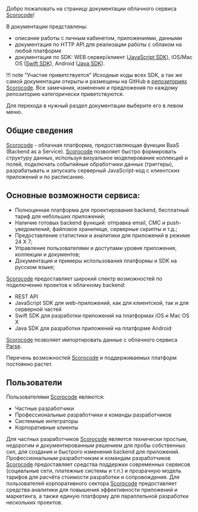 Добро пожаловать на страницу документации облачного сервиса [Scorocode](https://scorocode.ru/ "Scorocode | Облачная backend-платформа для любых приложений")!

В документации представлены:

* описание работы с личным кабинетом, приложениями, данными
* документация по HTTP API для реализации работы с облаком на любой платформе
* документация по SDK: WEB сервер/клиент ([JavaScript SDK](https://github.com/Scorocode/scorocode-SDK-JS "JavaScript SDK")), iOS/Mac OS ([Swift SDK](https://github.com/Scorocode/scorocode-SDK-swift "Scorocode SWIFT SDK")), Android ([Java SDK](https://github.com/Scorocode/scorocode-SDK-java "Scorocode Java SDK")).

!!! note "Участие приветствуется"
    Исходные коды всех SDK, а так же самой документации открыты и размещены на GitHub в [репозиториях Scorocode](https://github.com/Scorocode "Github Scorocode"). Все замечания, изменения и предложения по каждому репозиторию категорически приветствуются.

Для перехода в нужный раздел документации выберите его в левом меню.

## Общие сведения

[Scorocode](https://scorocode.ru/) - облачная платформа, предоставляющая функции BaaS (Backend as a Service). [Scorocode](https://scorocode.ru/) позволяет быстро формировать структуру данных, используя визуальное моделирование коллекций и полей, подключать событийные обработчики данных (триггеры), разрабатывать и запускать серверный JavaScript-код с клиентских приложений и по расписанию.

## Основные возможности сервиса:

* Полноценная платформа для проектирования backend, бесплатный тариф для небольших приложений;
* Наличие готовых backend функций: отправка email, СМС и push-уведомлений, файловое хранилище, серверные скрипты и т.д.;
* Предоставление статистики и аналитики для приложений в режиме 24 Х 7;
* Управление пользователями и доступами уровня приложения, коллекции и документов;
* Документация и примеры использования платформы и SDK на русском языке;

[Scorocode](https://scorocode.ru/) предоставляет широкий спектр возможностей по подключению проектов к облачному backend:

* REST API
* JavaScript SDK для web-приложений, как для клиентской, так и для серверной частей
* Swift SDK для разработки приложений на платформах iOS и Mac OS X
* Java SDK для разработки приложений на платформе Android

[Scorocode](https://scorocode.ru/) позволяет импортировать данные с облачного сервиса [Parse](parse.com).

Перечень возможностей [Scorocode](https://scorocode.ru/) и поддерживаемых платформ постоянно растет.

## Пользователи

Пользователями [Scorocode](https://scorocode.ru/) являются:

* Частные разработчики
* Профессиональные разработчики и команды разработчиков
* Системные интеграторы
* Корпоративные клиенты

Для частных разработчиков [Scorocode](https://scorocode.ru/) является технически простым, недорогим и документированным решением для пробы собственных сил, для создания и быстрого изменения backend для приложений. Профессиональным разработчикам и командам разработчиков [Scorocode](https://scorocode.ru/) предоставляет средства поддержки современных сервисов (социальные сети, платежные системы и т.п.) и прозрачную модель тарифов для расчёта стоимости разработки и сопровождения. Для пользователей корпоративного сектора [Scorocode](https://scorocode.ru/) предоставляет средства аналитики для повышения эффективности приложений и маркетинга, а также единую платформу для параллельной разработки нескольких проектов.